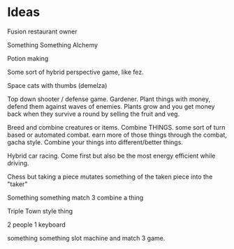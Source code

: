 # Ideas

Fusion restaurant owner

Something Something Alchemy

Potion making

Some sort of hybrid perspective game, like fez.

Space cats with thumbs (demelza)

Top down shooter / defense game. Gardener. Plant things with money, defend them against waves of enemies. Plants grow and you get money back when they survive a round by selling the fruit and veg.

Breed and combine creatures or items. Combine THINGS. some sort of turn based or automated combat. earn more of those things through the combat, gacha style. Combine your things into different/better things.

Hybrid car racing. Come first but also be the most energy efficient while driving.

Chess but taking a piece mutates something of the taken piece into the "taker"

Something something match 3 combine a thing

Triple Town style thing

2 people 1 keyboard

something something slot machine and match 3 game.


